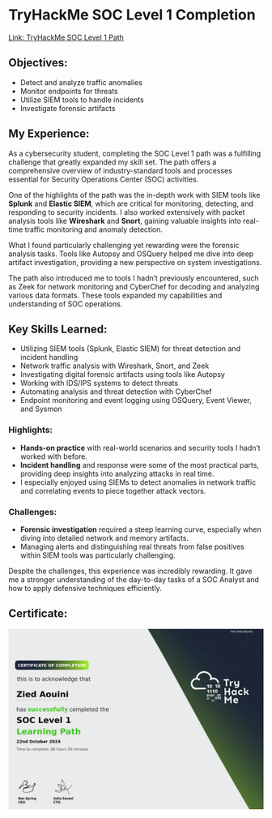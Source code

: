 # TryHackMe SOC Level 1 Completion

[Link: TryHackMe SOC Level 1 Path](https://tryhackme.com/path/outline/soclevel1)

## Objectives:
- Detect and analyze traffic anomalies
- Monitor endpoints for threats
- Utilize SIEM tools to handle incidents
- Investigate forensic artifacts

## My Experience:
As a cybersecurity student, completing the SOC Level 1 path was a fulfilling challenge that greatly expanded my skill set. The path offers a comprehensive overview of industry-standard tools and processes essential for Security Operations Center (SOC) activities. 

One of the highlights of the path was the in-depth work with SIEM tools like **Splunk** and **Elastic SIEM**, which are critical for monitoring, detecting, and responding to security incidents. I also worked extensively with packet analysis tools like **Wireshark** and **Snort**, gaining valuable insights into real-time traffic monitoring and anomaly detection.


What I found particularly challenging yet rewarding were the forensic analysis tasks. Tools like Autopsy and OSQuery helped me dive into deep artifact investigation, providing a new perspective on system investigations.

The path also introduced me to tools I hadn’t previously encountered, such as Zeek for network monitoring and CyberChef for decoding and analyzing various data formats. These tools expanded my capabilities and understanding of SOC operations.

## Key Skills Learned:
- Utilizing SIEM tools (Splunk, Elastic SIEM) for threat detection and incident handling
- Network traffic analysis with Wireshark, Snort, and Zeek
- Investigating digital forensic artifacts using tools like Autopsy 
- Working with IDS/IPS systems to detect threats
- Automating analysis and threat detection with CyberChef
- Endpoint monitoring and event logging using OSQuery, Event Viewer, and Sysmon

### Highlights:
- **Hands-on practice** with real-world scenarios and security tools I hadn’t worked with before.
- **Incident handling** and response were some of the most practical parts, providing deep insights into analyzing attacks in real time.
- I especially enjoyed using SIEMs to detect anomalies in network traffic and correlating events to piece together attack vectors.

### Challenges:
- **Forensic investigation** required a steep learning curve, especially when diving into detailed network and memory artifacts.
- Managing alerts and distinguishing real threats from false positives within SIEM tools was particularly challenging.
  
Despite the challenges, this experience was incredibly rewarding. It gave me a stronger understanding of the day-to-day tasks of a SOC Analyst and how to apply defensive techniques efficiently.

## Certificate:
![SOC Level 1 Certificate](./images/SOC%20Level%201.png)
